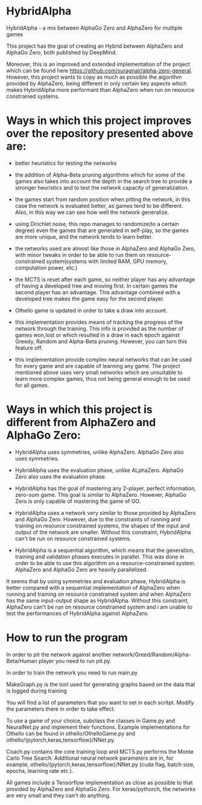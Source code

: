 # HybridAlpha
HybridAlpha - a mix between AlphaGo Zero and AlphaZero for multiple games

This project has the goal of creating an Hybrid between AlphaZero and AlphaGo Zero, both published by DeepMind.

Moreover, this is an improved and extended implementation of the project which can be found here https://github.com/suragnair/alpha-zero-general. However, this project wants to copy as much as possible the algorithm provided by AlphaZero, being different in only certain key aspects which makes HybridAlpha more performant than AlphaZero when run on resource constrained systems.

# Ways in which this project improves over the repository presented above are:

- better heuristics for testing the networks

- the addition of Alpha-Beta pruning algorithms which for some of the games also takes into account the depth in the search tree to provide a stronger heuristics and to test the network capacity of generalization.

- the games start from random position when pitting the network, in this case the network is evaluated better, as games tend to be different. Also, in this way we can see how well the network generalize.

- using Dirichlet noise, this repo manages to randomize(to a certain degree) even the games that are generated in self-play, so the games are more unique, and the network tends to learn better.

- the networks used are almost like those in AlphaZero and AlphaGo Zero, with minor tweaks in order to be able to run them on resource-constrained system(systems with limited RAM, GPU memory, computation power, etc.)

- the MCTS is reset after each game, so neither player has any advantage of having a developed tree and moving first. In certain games the second player has an advantage. This advantage combined with a developed tree makes the game easy for the second player.
- Othello game is updated in order to take a draw into account.

- this implementation provides means of tracking the progress of the network through the training. This info is provided as the number of games won,lost or which resulted in a draw in each epoch against Greedy, Random and Alpha-Beta pruning. However, you can turn this feature off.

- this implementation provide complex neural networks that can be used for every game and are capable of learning any game. The project mentioned above uses very small networks which are unsuitable to learn more complex games, thus not being general enough to be used for all games.

# Ways in which this project is different from AlphaZero and AlphaGo Zero:

- HybridAlpha uses symmetries, unlike AlphaZero. AlphaGo Zero also uses symmetries.

- HybridAlpha uses the evaluation phase, unlike ALphaZero. AlphaGo Zero also uses the evaluation phase.

- HybridAlpha has the goal of mastering any 2-player, perfect information, zero-sum game. This goal is similar to AlphaZero. However, AlphaGo Zero is only capable of mastering the game of GO.

- HybridAlpha uses a network very similar to those provided by AlphaZero and AlphaGo Zero. However, due to the constraints of running and training on resource constrained systems, the shapes of the input and output of the network are smaller. Without this constraint, HybridAlpha can't be run on resource constrained systems.

- HybridAlpha is a sequential algorithm, which means that the generation, training and validation phases executes in parallel. This was done in order to be able to use this algorithm on a resource-constrained system. AlphaZero and AlphaGo Zero are heavily parallelized.

It seems that by using symmetries and evaluation phase, HybridAlpha is better compared with a sequential implementation of AlphaZero when running and training on resource constrained system and when AlphaZero has the same input-output shape as HybridAlpha. Without this constraint, AlphaZero can't be run on resource constrained system and i am unable to test the performances of HybridAlpha against AlphaZero.


# How to run the program

In order to pit the network against another network/Greed/Random/Alpha-Beta/Human player you need to run pit.py.

In order to train the network you need to run main.py

MakeGraph.py is the tool used for generating graphs based on the data that is logged during training

You will find a list of parameters that you want to set in each scritpt. Modify the parameters there in order to take effect.

To use a game of your choice, subclass the classes in Game.py and NeuralNet.py and implement their functions. Example implementations for Othello can be found in othello/OthelloGame.py and othello/{pytorch,keras,tensorflow}/NNet.py.

Coach.py contains the core training loop and MCTS.py performs the Monte Carlo Tree Search. Additional neural network parameters are in, for example, othello/{pytorch,keras,tensorflow}/NNet.py (cuda flag, batch size, epochs, learning rate etc.).

All games include a Tensorflow implementation as close as possible to that provided by AlphaZero and AlphaGo Zero. For keras/pythorch, the networks are very small and they can't do anything.


